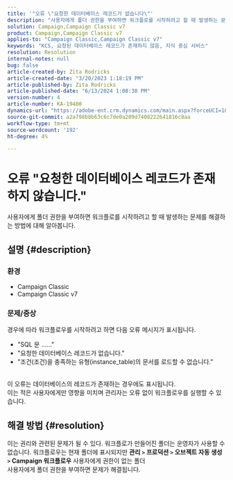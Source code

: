 ```yaml
---
title: '"오류 \"요청한 데이터베이스 레코드가 없습니다\"'
description: "사용자에게 폴더 권한을 부여하면 워크플로를 시작하려고 할 때 발생하는 문제를 해결하는 방법에 대해 알아봅니다."
solution: Campaign,Campaign Classic v7
product: Campaign,Campaign Classic v7
applies-to: "Campaign Classic,Campaign Classic v7"
keywords: "KCS, 요청된 데이터베이스 레코드가 존재하지 않음, 지식 중심 서비스"
resolution: Resolution
internal-notes: null
bug: false
article-created-by: Zita Rodricks
article-created-date: "3/20/2023 1:18:19 PM"
article-published-by: Zita Rodricks
article-published-date: "6/13/2024 1:08:38 PM"
version-number: 4
article-number: KA-19400
dynamics-url: "https://adobe-ent.crm.dynamics.com/main.aspx?forceUCI=1&pagetype=entityrecord&etn=knowledgearticle&id=c78ce0ac-21c7-ed11-b597-6045bd006b25"
source-git-commit: a2a798b8b63c6c7de0a209d7408222641816c8aa
workflow-type: tm+mt
source-wordcount: '192'
ht-degree: 4%

---
```


# 오류 &quot;요청한 데이터베이스 레코드가 존재하지 않습니다.&quot;


사용자에게 폴더 권한을 부여하면 워크플로를 시작하려고 할 때 발생하는 문제를 해결하는 방법에 대해 알아봅니다.

## 설명 {#description}


### 환경

- Campaign Classic
- Campaign Classic v7


### 문제/증상

경우에 따라 워크플로우를 시작하려고 하면 다음 오류 메시지가 표시됩니다.

- &quot;SQL 문 ......&quot;
- &quot;요청한 데이터베이스 레코드가 없습니다.&quot;
- &quot;조건(조건)을 충족하는 유형(instance_table)의 문서를 로드할 수 없습니다.&quot;

<br>이 오류는 데이터베이스의 레코드가 존재하는 경우에도 표시됩니다.<br>
이는 적은 사용자에게만 영향을 미치며 관리자는 오류 없이 워크플로우를 실행할 수 있습니다.


## 해결 방법 {#resolution}

이는 권리와 관련된 문제가 될 수 있다. 워크플로가 만들어진 폴더는 운영자가 사용할 수 없습니다. 워크플로우는 현재 폴더에 표시되지만 <b> 관리 `>`  프로덕션 `>`  오브젝트 자동 생성 `>`  Campaign 워크플로우</b> 사용자에게 권한이 없는 폴더<br>
사용자에게 폴더 권한을 부여하면 문제가 해결됩니다.
